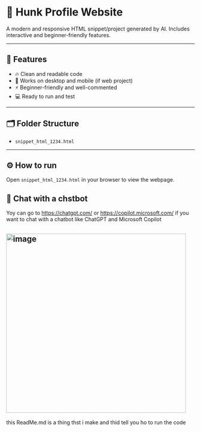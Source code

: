 # 💪 Hunk Profile Website

A modern and responsive HTML snippet/project generated by AI.
Includes interactive and beginner-friendly features.

---

## 🧱 Features
- 🔥 Clean and readable code
- 📱 Works on desktop and mobile (if web project)
- ⚡ Beginner-friendly and well-commented
- 💻 Ready to run and test

---

## 🗂️ Folder Structure
- `snippet_html_1234.html`

---

## ⚙️ How to run
Open `snippet_html_1234.html` in your browser to view the webpage.

## 💬 Chat with a chstbot 
Yoy can go to https://chatgpt.com/ or https://copilot.microsoft.com/ if you want to chat with a chatbot like ChatGPT and Microsoft Copilot

## <img width="480" height="480" alt="image" src="https://github.com/user-attachments/assets/30e7db53-2abf-4eb4-b1f2-b639f7e737b3" />
this ReadMe.md is a thing thst i make and thid tell you ho to run the code 
